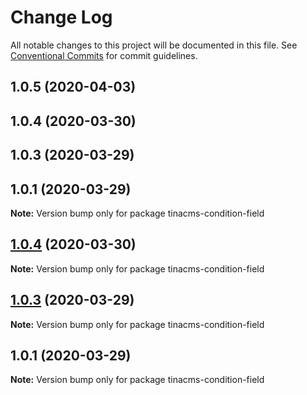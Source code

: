 # Change Log

All notable changes to this project will be documented in this file.
See [Conventional Commits](https://conventionalcommits.org) for commit guidelines.

## 1.0.5 (2020-04-03)



## 1.0.4 (2020-03-30)



## 1.0.3 (2020-03-29)



## 1.0.1 (2020-03-29)

**Note:** Version bump only for package tinacms-condition-field





## [1.0.4](https://github.com/mmintel/tinacms-fields/compare/v1.0.3...v1.0.4) (2020-03-30)

**Note:** Version bump only for package tinacms-condition-field





## [1.0.3](https://github.com/mmintel/tinacms-fields/compare/v1.0.2...v1.0.3) (2020-03-29)

**Note:** Version bump only for package tinacms-condition-field





## 1.0.1 (2020-03-29)

**Note:** Version bump only for package tinacms-condition-field
